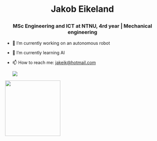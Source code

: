 # <p align="center">Jakob Eikeland</p>
### <p align="center">MSc Engineering and ICT at NTNU, 4rd year | Mechanical engineering



- 🔭 I’m currently working on an autonomous robot
- 🌱 I’m currently learning AI
- 📫 How to reach me: jakeik@hotmail.com
  
  ![](https://github.com/JakobEik/github-stats/blob/master/generated/overview.svg)


<img height="180em" src="https://github-readme-stats.vercel.app/api?username=JakobEik&show_icons=true&hide_border=true&&count_private=true&include_all_commits=true" />

</p>
